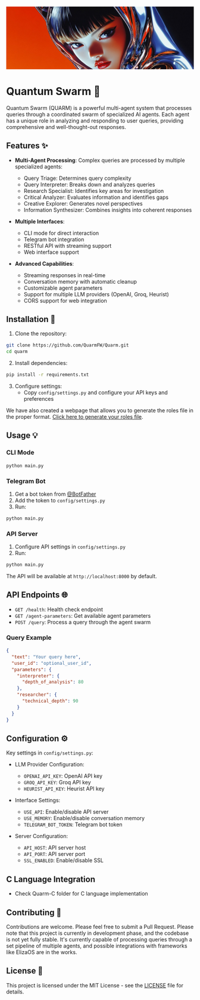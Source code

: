 ![Quantum Swarm Banner](images/banner.jpg)
# Quantum Swarm 🤖

Quantum Swarm (QUARM) is a powerful multi-agent system that processes queries through a coordinated swarm of specialized AI agents. Each agent has a unique role in analyzing and responding to user queries, providing comprehensive and well-thought-out responses.

## Features ✨

- **Multi-Agent Processing**: Complex queries are processed by multiple specialized agents:
  - Query Triage: Determines query complexity
  - Query Interpreter: Breaks down and analyzes queries
  - Research Specialist: Identifies key areas for investigation
  - Critical Analyzer: Evaluates information and identifies gaps
  - Creative Explorer: Generates novel perspectives
  - Information Synthesizer: Combines insights into coherent responses

- **Multiple Interfaces**:
  - CLI mode for direct interaction
  - Telegram bot integration
  - RESTful API with streaming support
  - Web interface support

- **Advanced Capabilities**:
  - Streaming responses in real-time
  - Conversation memory with automatic cleanup
  - Customizable agent parameters
  - Support for multiple LLM providers (OpenAI, Groq, Heurist)
  - CORS support for web integration

## Installation 🚀

1. Clone the repository:
```bash
git clone https://github.com/QuarmFW/Quarm.git
cd quarm
```

2. Install dependencies:
```bash
pip install -r requirements.txt
```

3. Configure settings:
   - Copy `config/settings.py` and configure your API keys and preferences

We have also created a webpage that allows you to generate the roles file in the proper format. [Click here to generate your roles file](https://quarm.io/generator.html).

## Usage 💡

### CLI Mode
```bash
python main.py
```

### Telegram Bot
1. Get a bot token from [@BotFather](https://t.me/botfather)
2. Add the token to `config/settings.py`
3. Run:
```bash
python main.py
```

### API Server
1. Configure API settings in `config/settings.py`
2. Run:
```bash
python main.py
```

The API will be available at `http://localhost:8000` by default.

## API Endpoints 🌐

- `GET /health`: Health check endpoint
- `GET /agent-parameters`: Get available agent parameters
- `POST /query`: Process a query through the agent swarm

### Query Example
```json
{
  "text": "Your query here",
  "user_id": "optional_user_id",
  "parameters": {
    "interpreter": {
      "depth_of_analysis": 80
    },
    "researcher": {
      "technical_depth": 90
    }
  }
}
```

## Configuration ⚙️

Key settings in `config/settings.py`:

- LLM Provider Configuration:
  - `OPENAI_API_KEY`: OpenAI API key
  - `GROQ_API_KEY`: Groq API key
  - `HEURIST_API_KEY`: Heurist API key

- Interface Settings:
  - `USE_API`: Enable/disable API server
  - `USE_MEMORY`: Enable/disable conversation memory
  - `TELEGRAM_BOT_TOKEN`: Telegram bot token

- Server Configuration:
  - `API_HOST`: API server host
  - `API_PORT`: API server port
  - `SSL_ENABLED`: Enable/disable SSL

## C Language Integration

- Check Quarm-C folder for C language implementation

## Contributing 🤝

Contributions are welcome. Please feel free to submit a Pull Request. Please note that this project is currently in development phase, and the codebase is not yet fully stable. It's currently capable of processing queries through a set pipeline of multiple agents, and possible integrations with frameworks like ElizaOS are in the works.

## License 📄

This project is licensed under the MIT License - see the [LICENSE](LICENSE) file for details.
